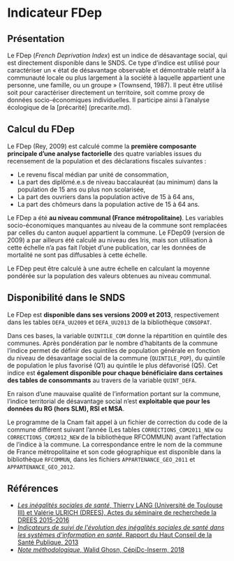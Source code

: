# Indicateur FDep
<!-- SPDX-License-Identifier: MPL-2.0 -->

## Présentation

Le FDep (*French Deprivation Index*) est un indice de désavantage social, qui est directement disponible dans le SNDS. Ce type d’indice est utilisé pour caractériser un « état de désavantage observable et démontrable relatif à la communauté locale ou plus largement à la société à laquelle appartient une personne, une famille, ou un groupe » (Townsend, 1987). Il peut être utilisé soit pour caractériser directement un territoire, soit comme proxy de données socio-économiques individuelles.  Il participe ainsi à l’analyse écologique de la [précarité] (precarite.md).

## Calcul du FDep

Le FDep (Rey, 2009) est calculé comme la **première composante principale d’une analyse factorielle** des quatre variables issues du recensement de la population et des déclarations fiscales suivantes :

* Le revenu fiscal médian par unité de consommation,
* La part des diplômé.e.s de niveau baccalauréat (au minimum) dans la population de 15 ans ou plus non scolarisée,
* La part des ouvriers dans la population active de 15 à 64 ans,
* La part des chômeurs dans la population active de 15 à 64 ans.

Le FDep a été **au niveau communal (France métropolitaine)**. Les variables socio-économiques manquantes au niveau de la commune sont remplacées par celles du canton auquel appartient la commune. Le FDep09 (version de 2009) a par ailleurs été calculé au niveau des Iris, mais son utilisation à cette échelle n’a pas fait l’objet d’une publication, car les données de mortalité ne sont pas diffusables à cette échelle. 

Le FDep peut être calculé à une autre échelle en calculant la moyenne pondérée sur la population des valeurs obtenues au niveau communal.



## Disponibilité dans le SNDS

Le FDep est **disponible dans ses versions 2009 et 2013**, respectivement dans les tables `DEFA_UU2009` et `DEFA_UU2013` de la bibliothèque `CONSOPAT`.

Dans ces bases, la variable `QUINTILE_COM` donne la répartition en quintile des communes. Après pondération par le nombre d’habitants de la commune l’indice permet de définir des quintiles de population générale en fonction du niveau de désavantage social de la commune (`QUINTILE_POP`), du quintile de population le plus favorisé (Q1) au quintile le plus défavorisé (Q5). Cet indice est **également disponible pour chaque bénéficiaire dans certaines des tables de consommants** au travers de la variable `QUINT_DEFA`.

En raison d’une mauvaise qualité de l’information portant sur la commune, l’indice territorial de désavantage social n’est **exploitable que pour les données du RG (hors SLM), RSI et MSA**. 

Le programme de la Cnam fait appel à un fichier de correction du code de la commune différent suivant l’année (Les tables `CORRECTIONS_COM2011_NEW` ou `CORRECTIONS_COM2012_NEW` de la bibliothèque RFCOMMUN) avant l’affectation de l’indice à la commune. La correspondance entre le nom de la commune de France métropolitaine et son code géographique est disponible dans la bibliothèque `RFCOMMUN`, dans les fichiers `APPARTENANCE_GEO_2011` et `APPARTENANCE_GEO_2012`.



## Références
- [*Les inégalités sociales de santé*, Thierry LANG (Université de Toulouse III) et Valérie ULRICH (DREES), Actes du séminaire de recherchede la DREES 2015-2016](https://drees.solidarites-sante.gouv.fr/IMG/pdf/ouvrage_actes_seminaire_iss_pour_bat_cabinet_-_web.pdf)
- [*Indicateurs de suivi de l'évolution des inégalités sociales de santé dans les systèmes d'information en santé*, Rapport du Haut Conseil de la Santé Publique, 2013](https://www.hcsp.fr/Explore.cgi/Telecharger?NomFichier=hcspr20130619_indicateurinegalitesocialesante.pdf)
- [*Note méthodologique*, Walid Ghosn, CépiDc-Inserm, 2018](https://cepidc.inserm.fr/sites/default/files/2019-02/Note_indices_socioeco.pdf)



